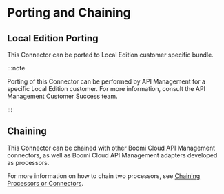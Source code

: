 ﻿---
sidebar_position: 5
---

# Porting and Chaining

<head>
  <meta name="guidename" content="API Management"/>
  <meta name="context" content="GUID-5ad3b56c-25c7-45d7-b4e3-55a21520455e"/>
</head>

## Local Edition Porting

This Connector can be ported to Local Edition customer specific bundle. 

:::note

Porting of this Connector can be performed by API Management for a specific Local Edition customer. For more information, consult the API Management Customer Success team. 

:::

## Chaining

This Connector can be chained with other Boomi Cloud API Management connectors, as well as Boomi Cloud API Management adapters developed as processors. 

For more information on how to chain two processors, see [Chaining Processors or Connectors](../../ChainingProcessorsorConnectors/Overview.md).  

